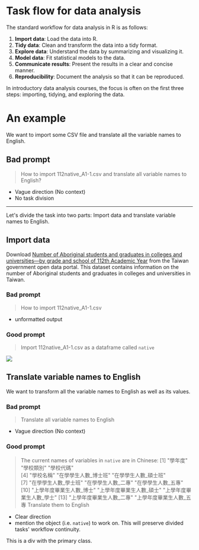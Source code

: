 # Task flow for data analysis

The standard workflow for data analysis in R is as follows:  

1. **Import data**: Load the data into R.
2. **Tidy data**: Clean and transform the data into a tidy format.
3. **Explore data**: Understand the data by summarizing and visualizing it.
4. **Model data**: Fit statistical models to the data.
5. **Communicate results**: Present the results in a clear and concise manner.
6. **Reproducibility**: Document the analysis so that it can be reproduced.

In introductory data analysis courses, the focus is often on the first three steps: importing, tidying, and exploring the data.

# An example

We want to import some CSV file and translate all the variable names to English.

## Bad prompt

>  How to import 112native_A1-1.csv and translate all variable names to English?

 - Vague direction (No context)  
 - No task division

***

Let's divide the task into two parts: Import data and translate variable names to English.

## Import data

Download [Number of Aboriginal students and graduates in colleges and universities—by grade and school of 112th Academic Year](https://data.gov.tw/dataset/33514) from the Taiwan government open data portal. This dataset contains information on the number of Aboriginal students and graduates in colleges and universities in Taiwan.

### Bad prompt

> How to import 112native_A1-1.csv

   - unformatted output

### Good prompt

> Import 112native_A1-1.csv as a dataframe called `native`

   
![](https://r4ds.hadley.nz/images/tidy-1.png)

## Translate variable names to English

We want to transform all the variable names to English as well as its values.


### Bad prompt

> Translate all variable names to English

 - Vague direction (No context)


### Good prompt

> The current names of variables in `native` are in Chinese: 
>  [1] "學年度"                  "學校類別"                "學校代碼"               
 [4] "學校名稱"                "在學學生人數_博士班"     "在學學生人數_碩士班"    
 [7] "在學學生人數_學士班"     "在學學生人數_二專"       "在學學生人數_五專"      
[10] "上學年度畢業生人數_博士" "上學年度畢業生人數_碩士" "上學年度畢業生人數_學士"
[13] "上學年度畢業生人數_二專" "上學年度畢業生人數_五專
> Translate them to English


  - Clear direction
  - mention the object (i.e. `native`) to work on. This will preserve divided tasks' workflow continuity.

<link rel="stylesheet" type="text/css" href="styles.css">


<div class="primary">
  This is a div with the primary class.
</div>
